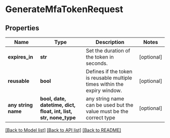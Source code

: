# GenerateMfaTokenRequest


## Properties
Name | Type | Description | Notes
------------ | ------------- | ------------- | -------------
**expires_in** | **str** | Set the duration of the token in seconds. | [optional] 
**reusable** | **bool** | Defines if the token is reusable multiple times within the expiry window. | [optional] 
**any string name** | **bool, date, datetime, dict, float, int, list, str, none_type** | any string name can be used but the value must be the correct type | [optional]

[[Back to Model list]](../README.md#documentation-for-models) [[Back to API list]](../README.md#documentation-for-api-endpoints) [[Back to README]](../README.md)


